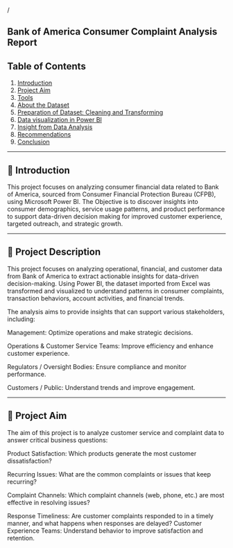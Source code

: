 / 
## Bank of America Consumer Complaint Analysis Report 

## **Table of Contents**

1.	[Introduction](#introduction)
2.	[Project Aim](#project-description)
3.	[Tools](#project-aim)
4.	[About the Dataset](#about-the-dataset)
5.	[Preparation of Dataset: Cleaning and Transforming](#preparation-of-the-dataset-cleaning-and-transforming) 
6.	[Data visualization in Power BI](#data-visualization-in-powerBI)
7.	[Insight from Data Analysis](#insights-from-the-data-analysis)
8.	[Recommendations](#recommendations-from-the-data-analysis)
9.	[Conclusion](#conclusion)


---
## 🚀 **Introduction** 
This project focuses on analyzing consumer financial data related to Bank of America, sourced from Consumer Financial Protection Bureau (CFPB), using Microsoft Power BI. The Objective is to discover insights into consumer demographics, service usage patterns, and product performance to support data-driven decision making for improved customer experience, targeted outreach, and strategic growth.


---
## 🏦 **Project Description** 
This project focuses on analyzing operational, financial, and customer data from Bank of America to extract actionable insights for data-driven decision-making. Using Power BI, the dataset imported from Excel was transformed and visualized to understand patterns in consumer complaints, transaction behaviors, account activities, and financial trends.

The analysis aims to provide insights that can support various stakeholders, including:

Management: Optimize operations and make strategic decisions.

Operations & Customer Service Teams: Improve efficiency and enhance customer experience.

Regulators / Oversight Bodies: Ensure compliance and monitor performance.

Customers / Public: Understand trends and improve engagement.

---
## 🎯 **Project Aim** ##

The aim of this project is to analyze customer service and complaint data to answer critical business questions:

Product Satisfaction: Which products generate the most customer dissatisfaction?

Recurring Issues: What are the common complaints or issues that keep recurring?

Complaint Channels: Which complaint channels (web, phone, etc.) are most effective in resolving issues?

Response Timeliness: Are customer complaints responded to in a timely manner, and what happens when responses are delayed?
Customer Experience Teams: Understand behavior to improve satisfaction and retention.

